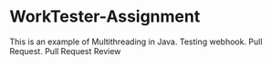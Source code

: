 # WorkTester-Assignment
This is an example of Multithreading in Java.
Testing webhook.
Pull Request.
Pull Request Review
